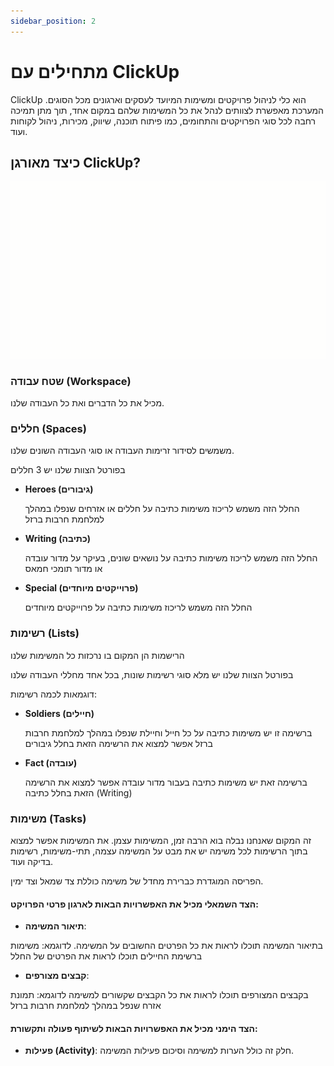 ```yaml
---
sidebar_position: 2
---
```


# מתחילים עם ClickUp

ClickUp הוא כלי לניהול פרויקטים ומשימות המיועד לעסקים וארגונים מכל הסוגים. המערכת מאפשרת לצוותים לנהל את כל המשימות שלהם במקום אחד, תוך מתן תמיכה רחבה לכל סוגי הפרויקטים והתחומים, כמו פיתוח תוכנה, שיווק, מכירות, ניהול לקוחות ועוד.

## כיצד מאורגן ClickUp?

![OnboardingHierarchy.gif](./OnboardingHierarchy.gif)

### שטח עבודה (Workspace)
מכיל את כל הדברים ואת כל העבודה שלנו.

### חללים (Spaces)
משמשים לסידור זרימות העבודה או סוגי העבודה השונים שלנו.

בפורטל הצוות שלנו יש 3 חללים
- **Heroes (גיבורים)**

    החלל הזה משמש לריכוז משימות כתיבה על חללים או אזרחים שנפלו במהלך למלחמת חרבות ברזל
- **Writing (כתיבה)**

    החלל הזה משמש לריכוז משימות כתיבה על נושאים שונים, בעיקר על מדור עובדה או מדור תומכי חמאס
- **Special (פרוייקטים מיוחדים)**

    החלל הזה משמש לריכוז משימות כתיבה על פרוייקטים מיוחדים

### רשימות (Lists)
הרישמות הן המקום בו נרכזות כל המשימות שלנו

בפורטל הצוות שלנו יש מלא סוגי רשימות שונות, בכל אחד מחללי העבודה שלנו

דוגמאות לכמה רשימות:

- **Soldiers (חיילים)**

    ברשימה זו יש משימות כתיבה על כל חייל וחיילת שנפלו במהלך למלחמת חרבות ברזל אפשר למצוא את הרשימה הזאת בחלל גיבורים
- **Fact (עובדה)**

   ברשימה זאת יש משימות כתיבה בעבור מדור עובדה אפשר למצוא את הרשימה הזאת בחלל כתיבה (Writing)

### משימות (Tasks)
זה המקום שאנחנו נבלה בוא הרבה זמן, המשימות עצמן. את המשימות אפשר למצוא בתוך הרשימות
לכל משימה יש את מבט על המשימה עצמה, תתי-משימות, רשימות בדיקה ועוד.

הפריסה המוגדרת כברירת מחדל של משימה כוללת צד שמאל וצד ימין.

#### הצד השמאלי מכיל את האפשרויות הבאות לארגון פרטי הפרויקט:

- **תיאור המשימה**: 

בתיאור המשימה תוכלו לראות את כל הפרטים החשובים על המשימה. 
לדוגמא: משימות ברשימת החיילים תוכלו לראות את הפרטים של החלל
  
- **קבצים מצורפים**: 

בקבצים המצורפים תוכלו לראות את כל הקבצים שקשורים למשימה
לדוגמא: תמונת אזרח שנפל במהלך למלחמת חרבות ברזל

#### הצד הימני מכיל את האפשרויות הבאות לשיתוף פעולה ותקשורת:

- **פעילות (Activity)**: חלק זה כולל הערות למשימה וסיכום פעילות המשימה.  